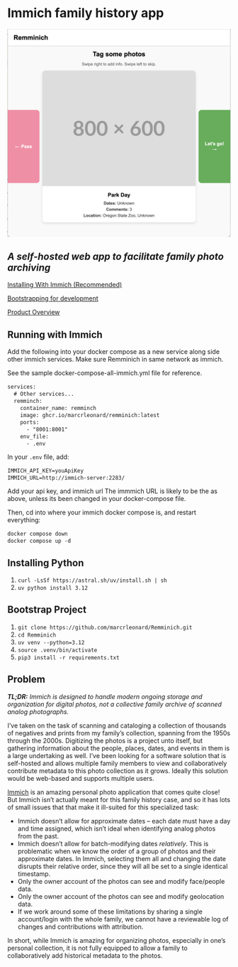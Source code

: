 # **Immich family history app**

<p align="center">
  <img src="docs/ss.png" />
</p>

## *A self-hosted web app to facilitate family photo archiving*

[Installing With Immich (Recommended)](#running-with-immich)

[Bootstrapping for development](#installing-python)

[Product Overview](docs/briefing.md)

## Running with Immich

Add the following into your docker compose as a new service along side other immich services. Make sure Remminich in same network as immich.

See the sample docker-compose-all-immich.yml file for reference.

```
services:
  # Other services...
  remminch:
    container_name: remminch
    image: ghcr.io/marcrleonard/remminich:latest
    ports:
      - "8001:8001"
    env_file:
      - .env
```

In your `.env` file, add:
```
IMMICH_API_KEY=youApiKey
IMMICH_URL=http://immich-server:2283/
```
Add your api key, and immich url The immmich URL is likely to be the as above, unless its been changed in your docker-compose file.

Then, cd into where your immich docker compose is, and restart everything:
```
docker compose down
docker compose up -d
```


## Installing Python
1. `curl -LsSf https://astral.sh/uv/install.sh | sh`
2. `uv python install 3.12`

## Bootstrap Project
1. `git clone https://github.com/marcrleonard/Remminich.git`
2. `cd Remminich`
3. `uv venv --python=3.12`
4. `source .venv/bin/activate`
5. `pip3 install -r requirements.txt`



## **Problem**

***TL;DR:** Immich is designed to handle modern ongoing storage and organization for digital photos, not a collective family archive of scanned analog photographs.*

I’ve taken on the task of scanning and cataloging a collection of thousands of negatives and prints from my family’s collection, spanning from the 1950s through the 2000s. Digitizing the photos is a project unto itself, but gathering information about the people, places, dates, and events in them is a large undertaking as well. I’ve been looking for a software solution that is self-hosted and allows multiple family members to view and collaboratively contribute metadata to this photo collection as it grows. Ideally this solution would be web-based and supports multiple users.

[Immich](https://immich.app/) is an amazing personal photo application that comes quite close\! But Immich isn’t actually meant for this family history case, and so it has lots of small issues that that make it ill-suited for this specialized task:

* Immich doesn’t allow for approximate dates – each date must have a day and time assigned, which isn’t ideal when identifying analog photos from the past.  
* Immich doesn’t allow for batch-modifying dates *relatively*. This is problematic when we know the order of a group of photos and their approximate dates. In Immich, selecting them all and changing the date disrupts their relative order, since they will all be set to a single identical timestamp.  
* Only the owner account of the photos can see and modify face/people data.  
* Only the owner account of the photos can see and modify geolocation data.  
* If we work around some of these limitations by sharing a single account/login with the whole family, we cannot have a reviewable log of changes and contributions with attribution.

In short, while Immich is amazing for organizing photos, especially in one’s personal collection, it is not fully equipped to allow a family to collaboratively add historical metadata to the photos.

